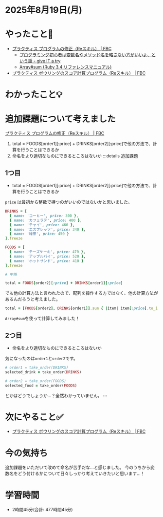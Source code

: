 # 2025年8月19日(月)

# やったこと📝

-  [プラクティス プログラムの修正（Reスキル） \| FBC](https://bootcamp.fjord.jp/practices/316)
   - [プログラミング初心者は変数名やメソッド名を略さない方がいいよ、という話 \- give IT a try](https://blog.jnito.com/entry/2020/10/20/092724)
   - [Array\#sum \(Ruby 3\.4 リファレンスマニュアル\)](https://docs.ruby-lang.org/ja/latest/method/Array/i/sum.html)
- [プラクティス ボウリングのスコア計算プログラム（Reスキル） \| FBC](https://bootcamp.fjord.jp/practices/319)

# わかったこと💡

# 追加課題について考えました
[プラクティス プログラムの修正（Reスキル） \| FBC](https://bootcamp.fjord.jp/practices/316)

1. total = FOODS[order1][:price] + DRINKS[order2][:price]で他の方法で、計算を行うことはできるか
1. 命名をより適切なものにできるところはないか
:::details 追加課題

## 1つ目

- total = FOODS[order1][:price] + DRINKS[order2][:price]で他の方法で、計算を行うことはできるか

`price` は最初から整数で持つのがいいのではないかと思いました。
```ruby
DRINKS = [
  { name: 'コーヒー', price: 300 },
  { name: 'カフェラテ', price: 400 },
  { name: 'チャイ', price: 460 },
  { name: 'エスプレッソ', price: 340 },
  { name: '緑茶', price: 450 }
].freeze

FOODS = [
  { name: 'チーズケーキ', price: 470 },
  { name: 'アップルパイ', price: 520 },
  { name: 'ホットサンド', price: 410 }
].freeze

# 中略

total = FOODS[order2][:price] + DRINKS[order1][:price]
```
でも他の計算方法と言われたので、配列を操作する方ではなく、他の計算方法があるんだろうと考えました。

```ruby
total = [FOODS[order2], DRINKS[order1]].sum { |item| item[:price].to_i }
```
`Array#sum`を使って計算してみました！

## 2つ目
- 命名をより適切なものにできるところはないか

気になったのは`order1`と`order2`です。
```ruby
# order1 = take_order(DRINKS)
selected_drink = take_order(DRINKS)

# order2 = take_order(FOODS)
selected_food = take_order(FOODS)
```
とかはどうでしょうか…？全然わかっていません。
:::
# 次にやること✅

- [プラクティス ボウリングのスコア計算プログラム（Reスキル） \| FBC](https://bootcamp.fjord.jp/practices/319)

# 今の気持ち

追加課題をいただいて改めて命名が苦手だな…と感じました。
今のうちから変数名をどう付けるかについて日々しっかり考えていきたいと思います…！

# 学習時間

- 2時間45分(合計: 477時間45分)
